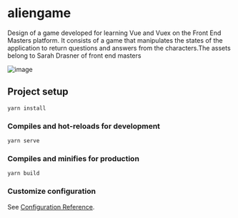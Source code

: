 # aliengame
Design of a game developed for learning Vue and Vuex on the Front End Masters platform. It consists of a game that manipulates the states of the application to return questions and answers from the characters.The assets belong to Sarah Drasner of front end masters

![image](https://github.com/mariaLauraDev/aliengame/assets/112260675/07de12bc-7511-435e-a212-dc0e219ca012)


## Project setup
```
yarn install
```

### Compiles and hot-reloads for development
```
yarn serve
```

### Compiles and minifies for production
```
yarn build
```

### Customize configuration
See [Configuration Reference](https://cli.vuejs.org/config/).
